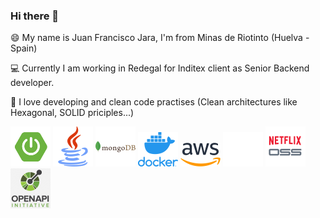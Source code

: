 ### Hi there 👋


😄 My name is Juan Francisco Jara, I'm from Minas de Riotinto (Huelva - Spain)

💻 Currently I am working in Redegal for Inditex client as Senior Backend developer. 

📝 I love developing and clean code practises (Clean architectures like Hexagonal, SOLID priciples...)


<a href="https://spring.io/projects/spring-boot"><img src="https://github.com/jfjara/jfjara/blob/main/spring_boot_icon.png" alt="Spring boot framework"/></a>
<a href="https://www.java.com/"><img src="https://github.com/jfjara/jfjara/blob/main/java.png" alt="Java"/></a>
<a href="https://www.mongodb.com/"><img src="https://github.com/jfjara/jfjara/blob/main/mongodb-226029.png" alt="MongoDB"/></a>
<a href="https://www.docker.com/"><img src="https://github.com/jfjara/jfjara/blob/main/vertical-logo-monochromatic.png" alt="Docker"/></a>
<a href="https://aws.amazon.com/"><img src="https://github.com/jfjara/jfjara/blob/main/1280px-Amazon_Web_Services_Logo.svg.png" alt="Amazon Web Services"/></a>
<a href="https://github.com/"><img src="https://github.com/jfjara/jfjara/blob/main/github_icon.png" alt="Github"/></a>
<a href="https://spring.io/projects/spring-cloud-netflix"><img src="https://github.com/jfjara/jfjara/blob/main/netflixoss.png" alt="Netflix Oss"/></a>
<a href="https://www.openapis.org/"><img src="https://github.com/jfjara/jfjara/blob/main/openapi.png" alt="OpenApi"/></a>



<!--
**jfjara/jfjara** is a ✨ _special_ ✨ repository because its `README.md` (this file) appears on your GitHub profile.
Here are some ideas to get you started:
- 🔭 I’m currently working on ...
- 🌱 I’m currently learning ...
- 👯 I’m looking to collaborate on ...
- 🤔 I’m looking for help with ...
- 💬 Ask me about ...
- 📫 How to reach me: ...
- 😄 Pronouns: ...
- ⚡ Fun fact: ...
-->
